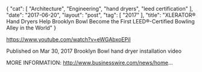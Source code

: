{
   "cat": [
      "Architecture",
      "Engineering",
      "hand dryers",
      "leed certification"
   ],
   "date": "2017-06-20",
   "layout": "post",
   "tag": [
      "2017"
   ],
   "title": "XLERATOR® Hand Dryers Help Brooklyn Bowl Become the First LEED®-Certified Bowling Alley in the World"
}

https://www.youtube.com/watch?v=eWGAbxoEPiI

Published on Mar 30, 2017
Brooklyn Bowl hand dryer installation video

MORE INFORMATION:
http://www.businesswire.com/news/home...